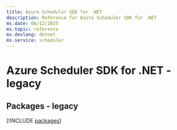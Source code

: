 ```yaml
---
title: Azure Scheduler SDK for .NET
description: Reference for Azure Scheduler SDK for .NET
ms.date: 08/12/2025
ms.topic: reference
ms.devlang: dotnet
ms.service: scheduler
---
```

# Azure Scheduler SDK for .NET - legacy
## Packages - legacy
[!INCLUDE [packages](scheduler-index.md)]